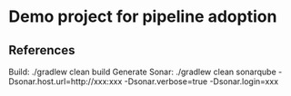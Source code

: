 # Demo project for pipeline adoption

## References

Build: ./gradlew clean build
Generate Sonar: ./gradlew clean sonarqube -Dsonar.host.url=http://xxx:xxx  -Dsonar.verbose=true -Dsonar.login=xxx